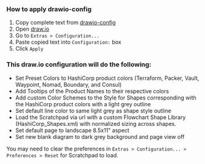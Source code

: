 ### How to apply drawio-config
1. Copy complete text from [drawio-config](https://github.com/pnosey/drawio/raw/main/drawio-config)
2. Open [draw.io](https://app.diagrams.net/)
3. Go to `Extras > Configuration...`
4. Paste copied text into `Configuration:` box
5. Click `Apply`

### This draw.io configuration will do the following:
- Set Preset Colors to HashiCorp product colors (Terraform, Packer, Vault, Waypoint, Nomad, Boundary, and Consul)
- Add Tooltips of the Product Names to their respective colors
- Add custom Color Schemes to the Style for Shapes corresponding with the HashiCorp product colors with a light grey outline
- Set default line color to same light grey as shape style outline
- Load the Scratchpad via url with a custom Flowchart Shape Library (HashiCorp_Shapes.xml) with normalized sizing across shapes.
- Set default page to landscape 8.5x11" aspect
- Set new blank diagram to dark grey background and page view off

You may need to clear the preferences in `Extras > Configuration... > Preferences > Reset` for Scratchpad to load.
